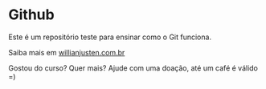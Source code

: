 # Github

Este é um repositório teste para ensinar como o Git funciona.

Saiba mais em [willianjusten.com.br](http://willianjusten.com.br)


Gostou do curso? Quer mais? Ajude com uma doação, até um café é válido =)
